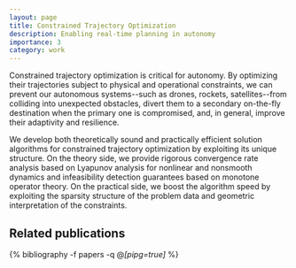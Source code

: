 ```yaml
---
layout: page
title: Constrained Trajectory Optimization 
description: Enabling real-time planning in autonomy
importance: 3
category: work
---
```


Constrained trajectory optimization is critical for autonomy. By optimizing their trajectories subject to physical and operational constraints, we can prevent our autonomous systems--such as drones, rockets, satellites--from colliding into unexpected obstacles, divert them to a secondary on-the-fly destination when the primary one is compromised, and, in general, improve their adaptivity and resilience.

We develop both theoretically sound and practically efficient solution algorithms for constrained trajectory optimization by exploiting its unique structure. On the theory side, we provide rigorous convergence rate analysis based on Lyapunov analysis for nonlinear and nonsmooth dynamics and infeasibility detection guarantees based on monotone operator theory. On the practical side, we boost the algorithm speed by exploiting the sparsity structure of the problem data and geometric interpretation of the constraints. 

<div class="publications">
<h2>Related publications</h2>  
  
{% bibliography -f papers -q @*[pipg=true]* %}
</div>
